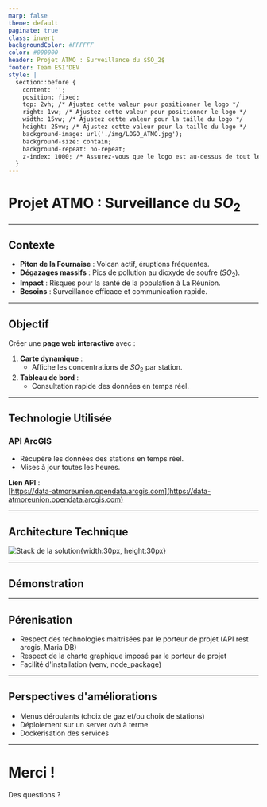 ```yaml
---
marp: false
theme: default
paginate: true
class: invert
backgroundColor: #FFFFFF
color: #000000
header: Projet ATMO : Surveillance du $SO_2$
footer: Team ESI'DEV
style: |
  section::before {
    content: '';
    position: fixed;
    top: 2vh; /* Ajustez cette valeur pour positionner le logo */
    right: 1vw; /* Ajustez cette valeur pour positionner le logo */
    width: 15vw; /* Ajustez cette valeur pour la taille du logo */
    height: 25vw; /* Ajustez cette valeur pour la taille du logo */
    background-image: url('./img/LOGO_ATMO.jpg');
    background-size: contain;
    background-repeat: no-repeat;
    z-index: 1000; /* Assurez-vous que le logo est au-dessus de tout le contenu */
  }
---
```


# **Projet ATMO : Surveillance du $SO_2$**

---

## **Contexte**

- **Piton de la Fournaise** : Volcan actif, éruptions fréquentes.  
- **Dégazages massifs** : Pics de pollution au dioxyde de soufre ($SO_2$).  
- **Impact** : Risques pour la santé de la population à La Réunion.  
- **Besoins** : Surveillance efficace et communication rapide.

---

## **Objectif**

Créer une **page web interactive** avec :

1. **Carte dynamique** :  
   - Affiche les concentrations de $SO_2$ par station.  
2. **Tableau de bord** :  
   - Consultation rapide des données en temps réel.

---

## **Technologie Utilisée**

### **API ArcGIS**  
- Récupère les données des stations en temps réel.  
- Mises à jour toutes les heures.  

**Lien API** :  
[https://data-atmoreunion.opendata.arcgis.com](https://data-atmoreunion.opendata.arcgis.com)  

---

## **Architecture Technique**

![Stack de la solution](./img/Blank_diagram.png){width:30px, height:30px}

---

## **Démonstration**

---

## **Pérenisation**

- Respect des technologies maitrisées par le porteur de projet (API rest arcgis, Maria DB)
- Respect de la charte graphique imposé par le porteur de projet
- Facilité d'installation (venv, node_package)


---

## **Perspectives d'améliorations**

- Menus déroulants (choix de gaz et/ou choix de stations)
- Déploiement sur un server ovh à terme
- Dockerisation des services


---

# **Merci !**

Des questions ?  

